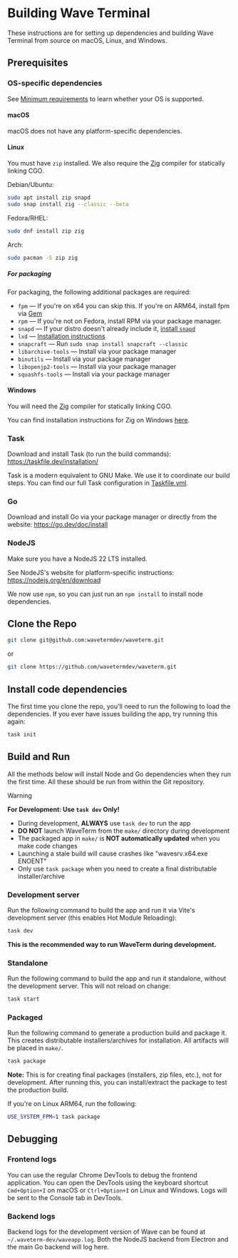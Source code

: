 # Building Wave Terminal

These instructions are for setting up dependencies and building Wave Terminal from source on macOS, Linux, and Windows.

## Prerequisites

### OS-specific dependencies

See [Minimum requirements](README.md#minimum-requirements) to learn whether your OS is supported.

#### macOS

macOS does not have any platform-specific dependencies.

#### Linux

You must have `zip` installed. We also require the [Zig](https://ziglang.org/) compiler for statically linking CGO.

Debian/Ubuntu:

```sh
sudo apt install zip snapd
sudo snap install zig --classic --beta
```

Fedora/RHEL:

```sh
sudo dnf install zip zig
```

Arch:

```sh
sudo pacman -S zip zig
```

##### For packaging

For packaging, the following additional packages are required:

- `fpm` &mdash; If you're on x64 you can skip this. If you're on ARM64, install fpm via [Gem](https://rubygems.org/gems/fpm)
- `rpm` &mdash; If you're not on Fedora, install RPM via your package manager.
- `snapd` &mdash; If your distro doesn't already include it, [install `snapd`](https://snapcraft.io/docs/installing-snapd)
- `lxd` &mdash; [Installation instructions](https://canonical.com/lxd/install)
- `snapcraft` &mdash; Run `sudo snap install snapcraft --classic`
- `libarchive-tools` &mdash; Install via your package manager
- `binutils` &mdash; Install via your package manager
- `libopenjp2-tools` &mdash; Install via your package manager
- `squashfs-tools` &mdash; Install via your package manager

#### Windows

You will need the [Zig](https://ziglang.org/) compiler for statically linking CGO.

You can find installation instructions for Zig on Windows [here](https://ziglang.org/learn/getting-started/#managers).

### Task

Download and install Task (to run the build commands): https://taskfile.dev/installation/

Task is a modern equivalent to GNU Make. We use it to coordinate our build steps. You can find our full Task configuration in [Taskfile.yml](Taskfile.yml).

### Go

Download and install Go via your package manager or directly from the website: https://go.dev/doc/install

### NodeJS

Make sure you have a NodeJS 22 LTS installed.

See NodeJS's website for platform-specific instructions: https://nodejs.org/en/download

We now use `npm`, so you can just run an `npm install` to install node dependencies.

## Clone the Repo

```sh
git clone git@github.com:wavetermdev/waveterm.git
```

or

```sh
git clone https://github.com/wavetermdev/waveterm.git
```

## Install code dependencies

The first time you clone the repo, you'll need to run the following to load the dependencies. If you ever have issues building the app, try running this again:

```sh
task init
```
## Build and Run

All the methods below will install Node and Go dependencies when they run the first time. All these should be run from within the Git repository.

> [!WARNING]
> **For Development: Use `task dev` Only!**
>
> - During development, **ALWAYS** use `task dev` to run the app
> - **DO NOT** launch WaveTerm from the `make/` directory during development
> - The packaged app in `make/` is **NOT automatically updated** when you make code changes
> - Launching a stale build will cause crashes like "wavesrv.x64.exe ENOENT"
> - Only use `task package` when you need to create a final distributable installer/archive

### Development server

Run the following command to build the app and run it via Vite's development server (this enables Hot Module Reloading):

```sh
task dev
```

**This is the recommended way to run WaveTerm during development.**

### Standalone

Run the following command to build the app and run it standalone, without the development server. This will not reload on change:

```sh
task start
```

### Packaged

Run the following command to generate a production build and package it. This creates distributable installers/archives for installation. All artifacts will be placed in `make/`.

```sh
task package
```

**Note:** This is for creating final packages (installers, zip files, etc.), not for development. After running this, you can install/extract the package to test the production build.

If you're on Linux ARM64, run the following:

```sh
USE_SYSTEM_FPM=1 task package
```

## Debugging

### Frontend logs

You can use the regular Chrome DevTools to debug the frontend application. You can open the DevTools using the keyboard shortcut `Cmd+Option+I` on macOS or `Ctrl+Option+I` on Linux and Windows. Logs will be sent to the Console tab in DevTools.

### Backend logs

Backend logs for the development version of Wave can be found at `~/.waveterm-dev/waveapp.log`. Both the NodeJS backend from Electron and the main Go backend will log here.
